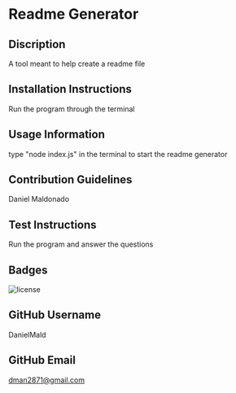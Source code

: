 # Readme Generator

## Discription

A tool meant to help create a readme file


## Installation Instructions

Run the program through the terminal

## Usage Information

type "node index.js" in the terminal to start the readme generator

## Contribution Guidelines

Daniel Maldonado

## Test Instructions

Run the program and answer the questions

## Badges

![license](https://img.shields.io/badge/license-GNU-blue.svg)

## GitHub Username

DanielMald

## GitHub Email

dman2871@gmail.com
